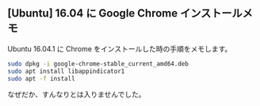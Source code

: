 ## [Ubuntu] 16.04 に Google Chrome インストールメモ

Ubuntu 16.04.1 に Chrome をインストールした時の手順をメモします。

```sh
sudo dpkg -i google-chrome-stable_current_amd64.deb 
sudo apt install libappindicator1 
sudo apt -f install
```

なぜだか、すんなりとは入りませんでした。

